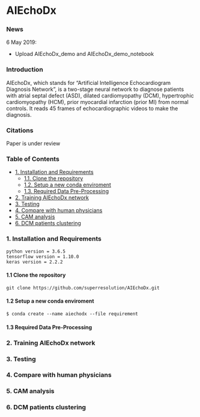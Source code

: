 AIEchoDx
=====================================

### News
6 May 2019:
* Upload AIEchoDx_demo and AIEchoDx_demo_notebook

### Introduction
AIEchoDx, which stands for “Artificial Intelligence Echocardiogram Diagnosis Network”, is a two-stage neural network to diagnose patients with atrial septal defect (ASD), dilated cardiomyopathy (DCM), hypertrophic cardiomyopathy (HCM), prior myocardial infarction (prior MI) from normal controls. It reads 45 frames of echocardiographic videos to make the diagnosis.

### Citations
Paper is under review

### Table of Contents
* [1. Installation and Requirements](#1-installation-and-requirements)
  * [1.1. Clone the repository](#11-clone-the-repository)
  * [1.2. Setup a new conda enviroment](#12-setup-a-new-conda-enviroment)
  * [1.3. Required Data Pre-Processing](#13-required-data-pre-processing)
* [2. Training AIEchoDx network](#2-training-aiechodx-network)
* [3. Testing](#3-testing)
* [4. Compare with human physicians](#4-compare-with-human-physicians)
* [5. CAM analysis](#5-cam-analysis)
* [6. DCM patients clustering](#6-dcm-patients-clustering)


### 1. Installation and Requirements
```
python version = 3.6.5
tensorflow version = 1.10.0
keras version = 2.2.2
```

#### 1.1 Clone the repository
```
git clone https://github.com/superresolution/AIEchoDx.git
```
#### 1.2 Setup a new conda enviroment
```
$ conda create --name aiechodx --file requirement
```
#### 1.3 Required Data Pre-Processing


### 2. Training AIEchoDx network

### 3. Testing

### 4. Compare with human physicians

### 5. CAM analysis

### 6. DCM patients clustering
